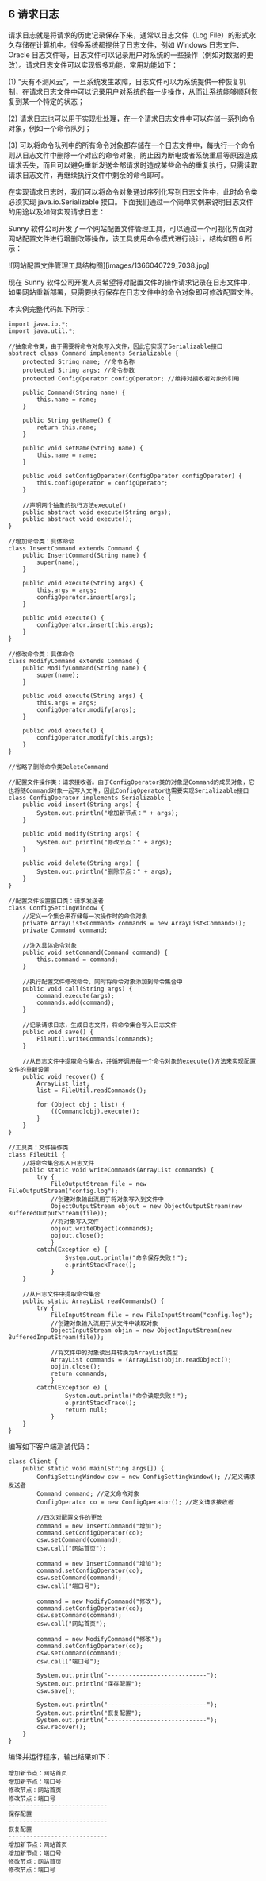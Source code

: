 ## 6 请求日志  

请求日志就是将请求的历史记录保存下来，通常以日志文件（Log File）的形式永久存储在计算机中。很多系统都提供了日志文件，例如 Windows 日志文件、Oracle 日志文件等，日志文件可以记录用户对系统的一些操作（例如对数据的更改）。请求日志文件可以实现很多功能，常用功能如下：  

(1) “天有不测风云”，一旦系统发生故障，日志文件可以为系统提供一种恢复机制，在请求日志文件中可以记录用户对系统的每一步操作，从而让系统能够顺利恢复到某一个特定的状态；  

(2) 请求日志也可以用于实现批处理，在一个请求日志文件中可以存储一系列命令对象，例如一个命令队列；  

(3) 可以将命令队列中的所有命令对象都存储在一个日志文件中，每执行一个命令则从日志文件中删除一个对应的命令对象，防止因为断电或者系统重启等原因造成请求丢失，而且可以避免重新发送全部请求时造成某些命令的重复执行，只需读取请求日志文件，再继续执行文件中剩余的命令即可。  

在实现请求日志时，我们可以将命令对象通过序列化写到日志文件中，此时命令类必须实现 java.io.Serializable 接口。下面我们通过一个简单实例来说明日志文件的用途以及如何实现请求日志：  

Sunny 软件公司开发了一个网站配置文件管理工具，可以通过一个可视化界面对网站配置文件进行增删改等操作，该工具使用命令模式进行设计，结构如图 6 所示：

![网站配置文件管理工具结构图][images/1366040729_7038.jpg]  

现在 Sunny 软件公司开发人员希望将对配置文件的操作请求记录在日志文件中，如果网站重新部署，只需要执行保存在日志文件中的命令对象即可修改配置文件。  

本实例完整代码如下所示：

```
import java.io.*;
import java.util.*;

//抽象命令类，由于需要将命令对象写入文件，因此它实现了Serializable接口
abstract class Command implements Serializable {
	protected String name; //命令名称
	protected String args; //命令参数
	protected ConfigOperator configOperator; //维持对接收者对象的引用
	
	public Command(String name) {
		this.name = name;
	}
	
	public String getName() {
		return this.name;
	}
	
	public void setName(String name) {
		this.name = name;
	}
	
	public void setConfigOperator(ConfigOperator configOperator) {
		this.configOperator = configOperator;
	}
	
    //声明两个抽象的执行方法execute()
	public abstract void execute(String args);
	public abstract void execute();
}

//增加命令类：具体命令
class InsertCommand extends Command {
	public InsertCommand(String name) {
		super(name);
	}
	
	public void execute(String args) {
		this.args = args;
		configOperator.insert(args);
	}
	
	public void execute() {
		configOperator.insert(this.args);
	}
}

//修改命令类：具体命令
class ModifyCommand extends Command {
	public ModifyCommand(String name) {
		super(name);
	}
	
	public void execute(String args) {
		this.args = args;
		configOperator.modify(args);
	}
	
	public void execute() {
		configOperator.modify(this.args);
	}
}

//省略了删除命令类DeleteCommand

//配置文件操作类：请求接收者。由于ConfigOperator类的对象是Command的成员对象，它也将随Command对象一起写入文件，因此ConfigOperator也需要实现Serializable接口
class ConfigOperator implements Serializable {
	public void insert(String args) {
		System.out.println("增加新节点：" + args);
	}
	
	public void modify(String args) {
		System.out.println("修改节点：" + args);
	}
	
	public void delete(String args) {
		System.out.println("删除节点：" + args);
	}
}

//配置文件设置窗口类：请求发送者
class ConfigSettingWindow {
    //定义一个集合来存储每一次操作时的命令对象
	private ArrayList<Command> commands = new ArrayList<Command>();
	private Command command; 

    //注入具体命令对象
	public void setCommand(Command command) {
		this.command = command;
	}
	
    //执行配置文件修改命令，同时将命令对象添加到命令集合中
	public void call(String args) {
		command.execute(args);
		commands.add(command);
	}
	
    //记录请求日志，生成日志文件，将命令集合写入日志文件
	public void save() {
		FileUtil.writeCommands(commands);
	}
	
    //从日志文件中提取命令集合，并循环调用每一个命令对象的execute()方法来实现配置文件的重新设置
	public void recover() {
		ArrayList list;
		list = FileUtil.readCommands();
		
		for (Object obj : list) {
			((Command)obj).execute();
		}
	}
}

//工具类：文件操作类
class FileUtil {
    //将命令集合写入日志文件
	public static void writeCommands(ArrayList commands) {
		try {
			FileOutputStream file = new FileOutputStream("config.log");
			//创建对象输出流用于将对象写入到文件中
    		ObjectOutputStream objout = new ObjectOutputStream(new BufferedOutputStream(file));
			//将对象写入文件
    		objout.writeObject(commands);
    		objout.close();
    		}
    	catch(Exception e) {
    			System.out.println("命令保存失败！");	
    			e.printStackTrace();
    	    }
	}
	
    //从日志文件中提取命令集合
	public static ArrayList readCommands() {
		try {
			FileInputStream file = new FileInputStream("config.log");
			//创建对象输入流用于从文件中读取对象
    		ObjectInputStream objin = new ObjectInputStream(new BufferedInputStream(file));
			
			//将文件中的对象读出并转换为ArrayList类型
    		ArrayList commands = (ArrayList)objin.readObject();
    		objin.close();
    		return commands;
    		}
    	catch(Exception e) {
    			System.out.println("命令读取失败！");
    			e.printStackTrace();
    			return null;	
    	    }		
	}
}
```
编写如下客户端测试代码：  
```
class Client {
	public static void main(String args[]) {
		ConfigSettingWindow csw = new ConfigSettingWindow(); //定义请求发送者
		Command command; //定义命令对象
		ConfigOperator co = new ConfigOperator(); //定义请求接收者
		
        //四次对配置文件的更改
		command = new InsertCommand("增加");
		command.setConfigOperator(co);
		csw.setCommand(command);
		csw.call("网站首页");
		
		command = new InsertCommand("增加");
		command.setConfigOperator(co);
		csw.setCommand(command);
		csw.call("端口号");
		
		command = new ModifyCommand("修改");
		command.setConfigOperator(co);
		csw.setCommand(command);
		csw.call("网站首页");
		
		command = new ModifyCommand("修改");
		command.setConfigOperator(co);
		csw.setCommand(command);		
		csw.call("端口号");
		
		System.out.println("----------------------------");
		System.out.println("保存配置");
		csw.save();
			
		System.out.println("----------------------------");	
		System.out.println("恢复配置");
		System.out.println("----------------------------");	
		csw.recover();	
	}
}
```

编译并运行程序，输出结果如下：

```
增加新节点：网站首页
增加新节点：端口号
修改节点：网站首页
修改节点：端口号
----------------------------
保存配置
----------------------------
恢复配置
----------------------------
增加新节点：网站首页
增加新节点：端口号
修改节点：网站首页
修改节点：端口号
```